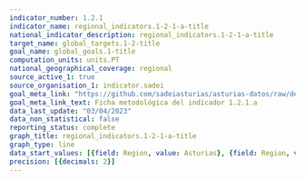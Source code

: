 ```yaml
---
indicator_number: 1.2.1
indicator_name: regional_indicators.1-2-1-a-title
national_indicator_description: regional_indicators.1-2-1-a-title
target_name: global_targets.1-2-title
goal_name: global_goals.1-title
computation_units: units.PT
national_geographical_coverage: regional
source_active_1: true
source_organisation_1: indicator.sadei
goal_meta_link: "https://github.com/sadeiasturias/asturias-datos/raw/develop/descargas/metodologia/1.2.1.a.pdf"
goal_meta_link_text: Ficha metodológica del indicador 1.2.1.a
data_last_update: "03/04/2023"
data_non_statistical: false
reporting_status: complete
graph_title: regional_indicators.1-2-1-a-title
graph_type: line
data_start_values: [{field: Region, value: Asturias}, {field: Region, value: España}]
precision: [{decimals: 2}]
---
```

